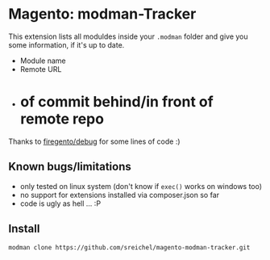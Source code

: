 # Magento: modman-Tracker

This extension lists all moduldes inside your `.modman` folder and give you some information, if it's up to date.

* Module name
* Remote URL
* # of commit behind/in front of remote repo

Thanks to [firegento/debug](https://github.com/firegento/firegento-debug) for some lines of code :)

## Known bugs/limitations

* only tested on linux system (don't know if `exec()` works on windows too)
* no support for extensions installed via composer.json so far
* code is ugly as hell ... :P

## Install

`modman clone https://github.com/sreichel/magento-modman-tracker.git`